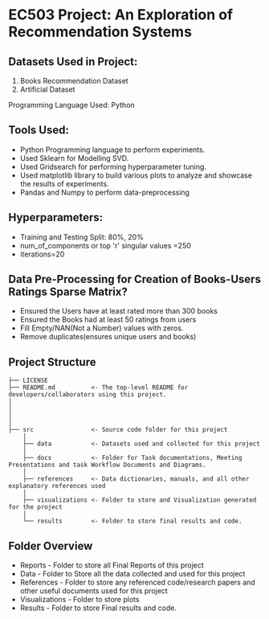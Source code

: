 # EC503 Project: An Exploration of Recommendation Systems


## Datasets Used in Project: 
1. Books Recommendation Dataset
2. Artificial Dataset
                        
          
          
Programming Language Used: Python
## Tools Used: 
- Python Programming language to perform experiments.
- Used Sklearn for Modelling SVD.
- Used Gridsearch for performing hyperparameter tuning. 
- Used matplotlib library to build various plots to analyze and showcase the results of experiments. 
- Pandas and Numpy to perform data-preprocessing


## Hyperparameters: 
- Training and Testing Split: 80%, 20%
- num_of_components or top 'r' singular values =250
- iterations=20


## Data Pre-Processing for Creation of Books-Users Ratings Sparse Matrix?

* Ensured the Users have at least rated more than 300 books
* Ensured the Books had at least 50 ratings from users
* Fill Empty/NAN(Not a Number) values with zeros.
* Remove duplicates(ensures unique users and books)


## Project Structure


    ├── LICENSE
    ├── README.md          <- The top-level README for developers/collaborators using this project. 
    │ 
    │   
    │ 
    │   
    ├── src                <- Source code folder for this project
        │
        ├── data           <- Datasets used and collected for this project
        │   
        ├── docs           <- Folder for Task documentations, Meeting Presentations and task Workflow Documents and Diagrams.
        │
        ├── references     <- Data dictionaries, manuals, and all other explanatory references used 
        │
        ├── visualizations <- Folder to store and Visualization generated for the project
        │
        └── results        <- Folder to store final results and code. 



     
## Folder Overview

- Reports           - Folder to store all Final Reports of this project
- Data              - Folder to Store all the data collected and used for this project 
- References        - Folder to store any referenced code/research papers and other useful documents used for this project
- Visualizations    - Folder to store plots
- Results           - Folder to store Final results and code.

